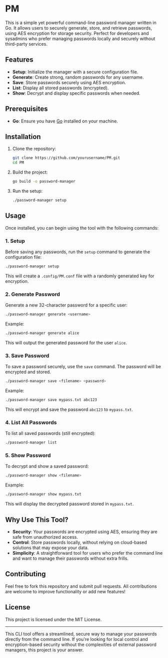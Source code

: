 # PM

This is a simple yet powerful command-line password manager written in Go. It allows users to securely generate, store, and retrieve passwords, using AES encryption for storage security. Perfect for developers and sysadmins who prefer managing passwords locally and securely without third-party services.

## Features

- **Setup**: Initialize the manager with a secure configuration file.
- **Generate**: Create strong, random passwords for any username.
- **Save**: Store passwords securely using AES encryption.
- **List**: Display all stored passwords (encrypted).
- **Show**: Decrypt and display specific passwords when needed.

## Prerequisites

- **Go**: Ensure you have [Go](https://golang.org/doc/install) installed on your machine.

## Installation

1. Clone the repository:

    ```bash
    git clone https://github.com/yourusername/PM.git
    cd PM
    ```

2. Build the project:

    ```bash
    go build -o password-manager
    ```

3. Run the setup:

    ```bash
    ./password-manager setup
    ```

## Usage

Once installed, you can begin using the tool with the following commands:

### 1. **Setup**

Before saving any passwords, run the `setup` command to generate the configuration file:

```bash
./password-manager setup
```

This will create a `.config/PM.conf` file with a randomly generated key for encryption.

### 2. **Generate Password**

Generate a new 32-character password for a specific user:

```bash
./password-manager generate <username>
```

Example:

```bash
./password-manager generate alice
```

This will output the generated password for the user `alice`.

### 3. **Save Password**

To save a password securely, use the `save` command. The password will be encrypted and stored.

```bash
./password-manager save <filename> <password>
```

Example:

```bash
./password-manager save mypass.txt abc123
```

This will encrypt and save the password `abc123` to `mypass.txt`.

### 4. **List All Passwords**

To list all saved passwords (still encrypted):

```bash
./password-manager list
```

### 5. **Show Password**

To decrypt and show a saved password:

```bash
./password-manager show <filename>
```

Example:

```bash
./password-manager show mypass.txt
```

This will display the decrypted password stored in `mypass.txt`.

## Why Use This Tool?

- **Security**: Your passwords are encrypted using AES, ensuring they are safe from unauthorized access.
- **Control**: Store passwords locally, without relying on cloud-based solutions that may expose your data.
- **Simplicity**: A straightforward tool for users who prefer the command line and want to manage their passwords without extra frills.

## Contributing

Feel free to fork this repository and submit pull requests. All contributions are welcome to improve functionality or add new features!

## License

This project is licensed under the MIT License.

---

This CLI tool offers a streamlined, secure way to manage your passwords directly from the command line. If you're looking for local control and encryption-based security without the complexities of external password managers, this project is your answer.
